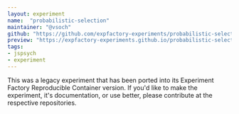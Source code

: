 ```yaml
---
layout: experiment
name:  "probabilistic-selection"
maintainer: "@vsoch"
github: "https://github.com/expfactory-experiments/probabilistic-selection"
preview: "https://expfactory-experiments.github.io/probabilistic-selection"
tags:
- jspsych
- experiment
---
```


This was a legacy experiment that has been ported into its Experiment Factory Reproducible Container version. If you'd like to make the experiment, it's documentation, or use better, please contribute at the respective repositories.
